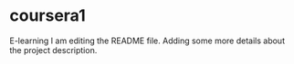 # coursera1
E-learning
I am editing the README file. Adding some more details about the project description.
